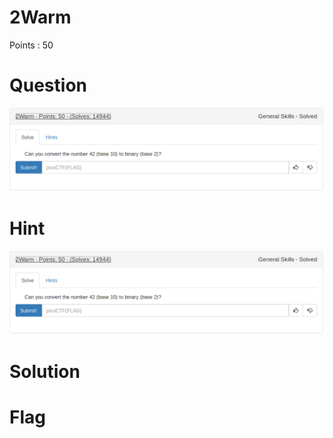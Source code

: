 # 2Warm

Points : 50

# Question
![Screenshot](files/question.png)

# Hint 
![Screenshot](files/question.png)

# Solution

# Flag

